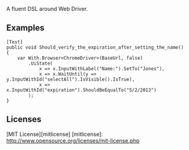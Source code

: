 A fluent DSL around Web Driver.

## Examples

	[Test]
	public void Should_verify_the_expiration_after_setting_the_name()
	{
		var With.Browser<ChromeDriver>(BaseUrl, false)
			.UiState(
				x => x.InputWithLabel("Name:").SetTo("Jones"),
				x => x.WaitUntil(y => y.InputWithId("selectAll").IsVisible().IsTrue),
				x => x.InputWithId("expiration").ShouldBeEqualTo("5/2/2013")
			);
	}

## Licenses

[MIT License][mitlicense]
[mitlicense]: http://www.opensource.org/licenses/mit-license.php

